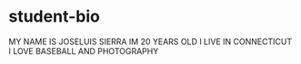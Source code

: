 # student-bio
MY NAME IS JOSELUIS SIERRA
IM 20 YEARS OLD 
I LIVE IN CONNECTICUT
I LOVE BASEBALL AND PHOTOGRAPHY 
